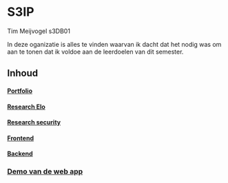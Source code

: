 # S3IP
Tim Meijvogel s3DB01


In deze oganizatie is alles te vinden waarvan ik dacht dat het nodig was om aan te tonen dat ik voldoe aan de
leerdoelen van dit semester.

## Inhoud
#### [Portfolio](https://github.com/S3IP/Portfolio/blob/main/Portfolio%20S3.pdf)
#### [Research Elo](https://github.com/S3IP/Portfolio/blob/main/Research/EloResearch.pdf)
#### [Research security](https://github.com/S3IP/Portfolio/blob/main/Research/Security%20Research.pdf)
#### [Frontend](https://github.com/S3IP/elementalcombat)
#### [Backend](https://github.com/S3IP/MoveService)

### [Demo van de web app](https://youtu.be/ctzjlr4cHmM)
